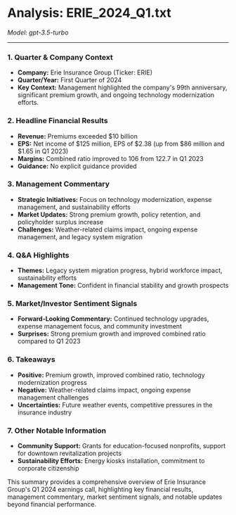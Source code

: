 # Analysis: ERIE_2024_Q1.txt

*Model: gpt-3.5-turbo*

---

### 1. Quarter & Company Context
- **Company:** Erie Insurance Group (Ticker: ERIE)
- **Quarter/Year:** First Quarter of 2024
- **Key Context:** Management highlighted the company's 99th anniversary, significant premium growth, and ongoing technology modernization efforts.

### 2. Headline Financial Results
- **Revenue:** Premiums exceeded $10 billion
- **EPS:** Net income of $125 million, EPS of $2.38 (up from $86 million and $1.65 in Q1 2023)
- **Margins:** Combined ratio improved to 106 from 122.7 in Q1 2023
- **Guidance:** No explicit guidance provided

### 3. Management Commentary
- **Strategic Initiatives:** Focus on technology modernization, expense management, and sustainability efforts
- **Market Updates:** Strong premium growth, policy retention, and policyholder surplus increase
- **Challenges:** Weather-related claims impact, ongoing expense management, and legacy system migration

### 4. Q&A Highlights
- **Themes:** Legacy system migration progress, hybrid workforce impact, sustainability efforts
- **Management Tone:** Confident in financial stability and growth prospects

### 5. Market/Investor Sentiment Signals
- **Forward-Looking Commentary:** Continued technology upgrades, expense management focus, and community investment
- **Surprises:** Strong premium growth and improved combined ratio compared to Q1 2023

### 6. Takeaways
- **Positive:** Premium growth, improved combined ratio, technology modernization progress
- **Negative:** Weather-related claims impact, ongoing expense management challenges
- **Uncertainties:** Future weather events, competitive pressures in the insurance industry

### 7. Other Notable Information
- **Community Support:** Grants for education-focused nonprofits, support for downtown revitalization projects
- **Sustainability Efforts:** Energy kiosks installation, commitment to corporate citizenship

This summary provides a comprehensive overview of Erie Insurance Group's Q1 2024 earnings call, highlighting key financial results, management commentary, market sentiment signals, and notable updates beyond financial performance.